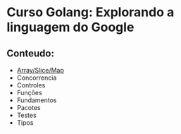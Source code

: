 # Curso Golang: Explorando a linguagem do Google
## Conteudo:

- [Array/Slice/Map](arrayslicemap)
- Concorrencia
- Controles
- Funções
- Fundamentos
- Pacotes
- Testes
- Tipos